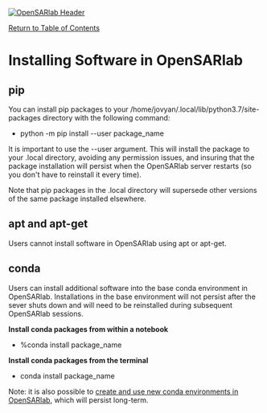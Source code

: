 [![OpenSARlab Header](../assets/OSL_user_guide_header.png)](../OpenSARlab_user_guide.md)

[Return to Table of Contents](../OpenSARlab_user_guide.md)

# Installing Software in OpenSARlab

## pip
You can install pip packages to your /home/jovyan/.local/lib/python3.7/site-packages directory with the following command:
- python -m pip install --user package_name

It is important to use the  --user argument. This will install the package to your .local directory, avoiding any permission issues, and insuring that the package installation will persist when the OpenSARlab server restarts (so you don't have to reinstall it every time). 

Note that pip packages in the .local directory will supersede other versions of the same package installed elsewhere.   

## apt and apt-get
Users cannot install software in OpenSARlab using apt or apt-get.

## conda
Users can install additional software into the base conda environment in OpenSARlab. Installations in the base environment will not persist after the sever shuts down and will need to be reinstalled during subsequent OpenSARlab sessions. 

**Install conda packages from within a notebook**

- %conda install package_name

**Install conda packages from the terminal**

- conda install package_name

Note: it is also possible to [create and use new conda environments in OpenSARlab](conda_environments.md), which will persist long-term.


